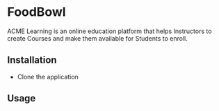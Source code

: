 # FoodBowl

ACME Learning is an online education platform that helps Instructors to create Courses and make them available for Students to enroll.

## Installation

- Clone the application



## Usage

